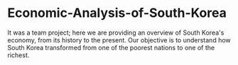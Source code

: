 # Economic-Analysis-of-South-Korea
It was a team project; here we are providing an overview of South Korea's economy, from its history to the present. Our objective is to understand how South Korea transformed from one of the poorest nations to one of the richest.
